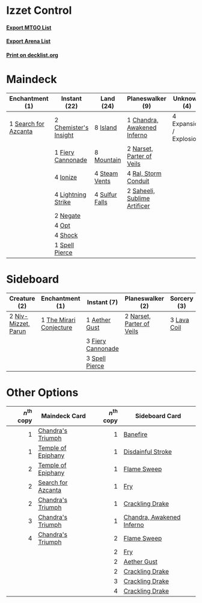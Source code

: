 # Izzet Control

#### [Export MTGO List](../collection/Izzet%20Control/Izzet%20Control.txt)
#### [Export Arena List](../collection/Izzet%20Control/Izzet%20Control_arena.txt)
#### [Print on decklist.org](http://decklist.org/?deckmain=1%09Chandra,%20Awakened%20Inferno%0A2%09Chemister's%20Insight%0A4%09Expansion%20/%20Explosion%0A1%09Fiery%20Cannonade%0A4%09Ionize%0A8%09Island%0A4%09Lightning%20Strike%0A8%09Mountain%0A2%09Narset,%20Parter%20of%20Veils%0A2%09Negate%0A4%09Opt%0A4%09Ral,%20Storm%20Conduit%0A2%09Saheeli,%20Sublime%20Artificer%0A1%09Search%20for%20Azcanta%0A4%09Shock%0A1%09Spell%20Pierce%0A4%09Steam%20Vents%0A4%09Sulfur%20Falls&deckside=1%09Aether%20Gust%0A3%09Fiery%20Cannonade%0A3%09Lava%20Coil%0A2%09Narset,%20Parter%20of%20Veils%0A2%09Niv-Mizzet,%20Parun%0A3%09Spell%20Pierce%0A1%09The%20Mirari%20Conjecture)
# Maindeck

|                                        Enchantment (1)                                        |                                          Instant (22)                                          |                                        Land (24)                                        |                                           Planeswalker (9)                                            |      Unknown (4)      |
|-----------------------------------------------------------------------------------------------|------------------------------------------------------------------------------------------------|-----------------------------------------------------------------------------------------|-------------------------------------------------------------------------------------------------------|-----------------------|
|1 [Search for Azcanta](http://gatherer.wizards.com/Pages/Card/Details.aspx?multiverseid=435226)|2 [Chemister's Insight](http://gatherer.wizards.com/Pages/Card/Details.aspx?multiverseid=452782)|8 [Island](http://gatherer.wizards.com/Pages/Card/Details.aspx?multiverseid=439857)      |1 [Chandra, Awakened Inferno](http://gatherer.wizards.com/Pages/Card/Details.aspx?multiverseid=466881) |4 Expansion / Explosion|
|                                                                                               |1 [Fiery Cannonade](http://gatherer.wizards.com/Pages/Card/Details.aspx?multiverseid=435297)    |8 [Mountain](http://gatherer.wizards.com/Pages/Card/Details.aspx?multiverseid=439859)    |2 [Narset, Parter of Veils](http://gatherer.wizards.com/Pages/Card/Details.aspx?multiverseid=460988)   |                       |
|                                                                                               |4 [Ionize](http://gatherer.wizards.com/Pages/Card/Details.aspx?multiverseid=452929)             |4 [Steam Vents](http://gatherer.wizards.com/Pages/Card/Details.aspx?multiverseid=405109) |4 [Ral, Storm Conduit](http://gatherer.wizards.com/Pages/Card/Details.aspx?multiverseid=461138)        |                       |
|                                                                                               |4 [Lightning Strike](http://gatherer.wizards.com/Pages/Card/Details.aspx?multiverseid=383299)   |4 [Sulfur Falls](http://gatherer.wizards.com/Pages/Card/Details.aspx?multiverseid=443135)|2 [Saheeli, Sublime Artificer](http://gatherer.wizards.com/Pages/Card/Details.aspx?multiverseid=461161)|                       |
|                                                                                               |2 [Negate](http://gatherer.wizards.com/Pages/Card/Details.aspx?multiverseid=423707)             |                                                                                         |                                                                                                       |                       |
|                                                                                               |4 [Opt](http://gatherer.wizards.com/Pages/Card/Details.aspx?multiverseid=442948)                |                                                                                         |                                                                                                       |                       |
|                                                                                               |4 [Shock](http://gatherer.wizards.com/Pages/Card/Details.aspx?multiverseid=129732)              |                                                                                         |                                                                                                       |                       |
|                                                                                               |1 [Spell Pierce](http://gatherer.wizards.com/Pages/Card/Details.aspx?multiverseid=425876)       |                                                                                         |                                                                                                       |                       |


# Sideboard

|                                         Creature (2)                                         |                                         Enchantment (1)                                          |                                        Instant (7)                                         |                                          Planeswalker (2)                                          |                                     Sorcery (3)                                      |
|----------------------------------------------------------------------------------------------|--------------------------------------------------------------------------------------------------|--------------------------------------------------------------------------------------------|----------------------------------------------------------------------------------------------------|--------------------------------------------------------------------------------------|
|2 [Niv-Mizzet, Parun](http://gatherer.wizards.com/Pages/Card/Details.aspx?multiverseid=452942)|1 [The Mirari Conjecture](http://gatherer.wizards.com/Pages/Card/Details.aspx?multiverseid=442945)|1 [Aether Gust](http://gatherer.wizards.com/Pages/Card/Details.aspx?multiverseid=466796)    |2 [Narset, Parter of Veils](http://gatherer.wizards.com/Pages/Card/Details.aspx?multiverseid=460988)|3 [Lava Coil](http://gatherer.wizards.com/Pages/Card/Details.aspx?multiverseid=452858)|
|                                                                                              |                                                                                                  |3 [Fiery Cannonade](http://gatherer.wizards.com/Pages/Card/Details.aspx?multiverseid=435297)|                                                                                                    |                                                                                      |
|                                                                                              |                                                                                                  |3 [Spell Pierce](http://gatherer.wizards.com/Pages/Card/Details.aspx?multiverseid=425876)   |                                                                                                    |                                                                                      |


# Other Options

|*n*<sup>th</sup> copy|                                        Maindeck Card                                        |*n*<sup>th</sup> copy|                                           Sideboard Card                                           |
|--------------------:|---------------------------------------------------------------------------------------------|--------------------:|----------------------------------------------------------------------------------------------------|
|                    1|[Chandra's Triumph](http://gatherer.wizards.com/Pages/Card/Details.aspx?multiverseid=461048) |                    1|[Banefire](http://gatherer.wizards.com/Pages/Card/Details.aspx?multiverseid=186613)                 |
|                    1|[Temple of Epiphany](http://gatherer.wizards.com/Pages/Card/Details.aspx?multiverseid=442808)|                    1|[Disdainful Stroke](http://gatherer.wizards.com/Pages/Card/Details.aspx?multiverseid=420705)        |
|                    2|[Temple of Epiphany](http://gatherer.wizards.com/Pages/Card/Details.aspx?multiverseid=442808)|                    1|[Flame Sweep](http://gatherer.wizards.com/Pages/Card/Details.aspx?multiverseid=466893)              |
|                    2|[Search for Azcanta](http://gatherer.wizards.com/Pages/Card/Details.aspx?multiverseid=435226)|                    1|[Fry](http://gatherer.wizards.com/Pages/Card/Details.aspx?multiverseid=466894)                      |
|                    2|[Chandra's Triumph](http://gatherer.wizards.com/Pages/Card/Details.aspx?multiverseid=461048) |                    1|[Crackling Drake](http://gatherer.wizards.com/Pages/Card/Details.aspx?multiverseid=452913)          |
|                    3|[Chandra's Triumph](http://gatherer.wizards.com/Pages/Card/Details.aspx?multiverseid=461048) |                    1|[Chandra, Awakened Inferno](http://gatherer.wizards.com/Pages/Card/Details.aspx?multiverseid=466881)|
|                    4|[Chandra's Triumph](http://gatherer.wizards.com/Pages/Card/Details.aspx?multiverseid=461048) |                    2|[Flame Sweep](http://gatherer.wizards.com/Pages/Card/Details.aspx?multiverseid=466893)              |
|                     |                                                                                             |                    2|[Fry](http://gatherer.wizards.com/Pages/Card/Details.aspx?multiverseid=466894)                      |
|                     |                                                                                             |                    2|[Aether Gust](http://gatherer.wizards.com/Pages/Card/Details.aspx?multiverseid=466796)              |
|                     |                                                                                             |                    2|[Crackling Drake](http://gatherer.wizards.com/Pages/Card/Details.aspx?multiverseid=452913)          |
|                     |                                                                                             |                    3|[Crackling Drake](http://gatherer.wizards.com/Pages/Card/Details.aspx?multiverseid=452913)          |
|                     |                                                                                             |                    4|[Crackling Drake](http://gatherer.wizards.com/Pages/Card/Details.aspx?multiverseid=452913)          |

